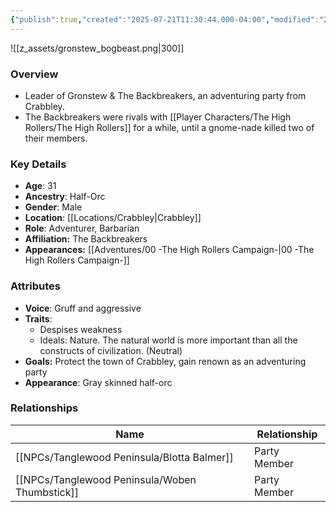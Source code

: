 ```yaml
---
{"publish":true,"created":"2025-07-21T11:30:44.000-04:00","modified":"2025-10-03T09:42:52.619-04:00","published":"2025-10-03T09:42:52.619-04:00","cssclasses":"","Age":"31","Ancestry":"Half-Orc","Gender":"Male","Location":["[[Crabbley]]"],"Role":["Adventurer, Barbarian"],"Affiliation":["The Backbreakers"],"Appearances":["[[00 -The High Rollers Campaign-]]"]}
---
```



![[z_assets/gronstew_bogbeast.png|300]]

### Overview
- Leader of Gronstew & The Backbreakers, an adventuring party from Crabbley.
- The Backbreakers were rivals with [[Player Characters/The High Rollers/The High Rollers]] for a while, until a gnome-nade killed two of their members.

### Key Details
- **Age**: 31
- **Ancestry**: Half-Orc
- **Gender**: Male
- **Location**: [[Locations/Crabbley\|Crabbley]]
- **Role**: Adventurer, Barbarian
- **Affiliation:** The Backbreakers
- **Appearances:** [[Adventures/00 -The High Rollers Campaign-\|00 -The High Rollers Campaign-]]

### Attributes
- **Voice**: Gruff and aggressive
- **Traits**: 
	- Despises weakness
	- Ideals: Nature. The natural world is more important than all the constructs of civilization. (Neutral)
- **Goals:** Protect the town of Crabbley, gain renown as an adventuring party
- **Appearance**: Gray skinned half-orc

### Relationships

| Name                 | Relationship |
| -------------------- | ------------ |
| [[NPCs/Tanglewood Peninsula/Blotta Balmer]]    | Party Member |
| [[NPCs/Tanglewood Peninsula/Woben Thumbstick]] | Party Member |
